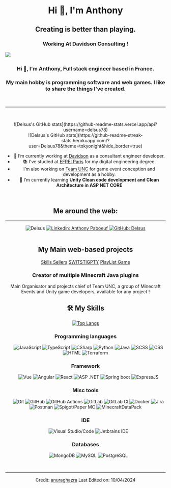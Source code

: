 <h1 align="center">Hi 👋, I'm Anthony</h1>
<h2 align="center">Creating is better than playing.</h2>
<h3 align="center">Working At Davidson Consulting !</h3>

<img src="https://user-images.githubusercontent.com/73097560/115834477-dbab4500-a447-11eb-908a-139a6edaec5c.gif">
&emsp;
<h3 align="center">Hi 👋, I'm Anthony, Full stack engineer based in France.</h3>
<h3 align="center">My main hobby is programming software and web games. I like to share the things I've created.</h3>
&emsp;

-------------------
&emsp;

<div align="center">![Delsus's GitHub stats](https://github-readme-stats.vercel.app/api?username=delsus78)<div/>
<div align="center">![Delsus's GitHub stats](https://github-readme-streak-stats.herokuapp.com/?user=Delsus78&theme=tokyonight&hide_border=true)<div/>

- 🔭 I’m currently working at [Davidson](https://www.davidson.fr/) as a consultant engineer developer.
- 📚 I've studied at [EFREI Paris](https://www.efrei.fr/) for my digital engineering degree.
- I’m also working on [Team UNC](https://github.com/UNCTeam) for game event conception and development as a hobby.
- 🌱 I’m currently learning **Unity Clean code development and Clean Architecture in ASP NET CORE**

&emsp;

## Me around the web:
-------------------
<div align="center"> 
    <img src="https://komarev.com/ghpvc/?username=Delsus78&label=Profile%20views&color=0e75b6&style=for-the-badge" alt="Delsus" /> 
    <a href="https://www.linkedin.com/in/anthony-paboeuf-041b25209/" align="center">
        <img src="https://img.shields.io/badge/-AnthonyPaboeuf-blue?style=for-the-badge&logo=Linkedin&logoColor=white" alt="Linkedin: Anthony Paboeuf" />
    </a>
    <a href="https://github.com/Delsus78" align="center">
        <img src="https://img.shields.io/github/followers/Delsus78?label=follow&logo=GitHub&style=for-the-badge" alt="GitHub: Delsus" />
    </a>
</div>
&emsp;

## My Main web-based projects
[Skills Sellers](https://skills-sellers.fr)
[SWITSTIGPTY](https://swistigpty.team-unc.fr)
[PlayList Game](https://playlistgame.team-unc.fr)

### Creator of multiple Minecraft Java plugins
Main Organisator and projects chief of Team UNC, a group of Minecraft Events and Unity game developers, available for any project !

## 🛠️ My Skills
<a href="https://github.com/delsus78">
    <img src="https://github-readme-stats.vercel.app/api/top-langs/?username=delsus78" alt="Top Langs"/>
</a>

### Programming languages
&emsp;
![JavaScript](https://img.shields.io/badge/-JavaScript-000?style=for-the-badge&logo=JavaScript)
![TypeScript](https://img.shields.io/badge/-TypeScript-000?style=for-the-badge&logo=TypeScript&logoColor=007ACC)
![CSharp](https://img.shields.io/badge/-CSharp-000?style=for-the-badge&logo=CSharp)
![Python](https://img.shields.io/badge/-Python-000?style=for-the-badge&logo=Python)
![Java](https://img.shields.io/badge/-Java-000?style=for-the-badge&logo=Java)
![SCSS](https://img.shields.io/badge/-SCSS-000?style=for-the-badge&logo=Sass)
![CSS](https://img.shields.io/badge/-CSS-000?style=for-the-badge&logo=CSS3)
![HTML](https://img.shields.io/badge/-HTML-000?style=for-the-badge&logo=HTML5)
![Terraform](https://img.shields.io/badge/-TERRAFORM-000?style=for-the-badge&logo=Terraform)

### Framework
&emsp;
![Vue](https://img.shields.io/badge/-Vue-000?style=for-the-badge&logo=vuedotjs)
![Angular](https://img.shields.io/badge/-Angular-000?style=for-the-badge&logo=angular)
![React](https://img.shields.io/badge/-React-000?style=for-the-badge&logo=react)
![ASP .NET](https://img.shields.io/badge/-ASPNETCORE-000?style=for-the-badge&logo=dotnet)
![Spring boot](https://img.shields.io/badge/-Spring_boot-000?style=for-the-badge&logo=spring)
![ExpressJS](https://img.shields.io/badge/-ExpressJS-000?style=for-the-badge&logo=Express)

### Misc tools
&emsp;
![Git](https://img.shields.io/badge/-Git-000?style=for-the-badge&logo=Git)
![GitHub](https://img.shields.io/badge/-GitHub-000?style=for-the-badge&logo=GitHub)
![GitHub Actions](https://img.shields.io/badge/-GitHubAction-000?style=for-the-badge&logo=Github)
![GitLab](https://img.shields.io/badge/-GitLab-000?style=for-the-badge&logo=GitLab)
![GitLab CI](https://img.shields.io/badge/gitlab%20ci-000?style=for-the-badge&logo=GitLab)
![Docker](https://img.shields.io/badge/-Docker-000?style=for-the-badge&logo=Docker)
![Jira](https://img.shields.io/badge/-Jira-000?style=for-the-badge&logo=Jira)
![Postman](https://img.shields.io/badge/-Postman-000?style=for-the-badge&logo=Postman)
![Spigot/Paper MC](https://img.shields.io/badge/-Spigot/PaperMC-000?style=for-the-badge&logo=chainlink&logoColor=green)
![MinecraftDataPack](https://img.shields.io/badge/-datapack_MC-000?style=for-the-badge&logo=chainlink&logoColor=green)

### IDE
&emsp;
![Visual Studio/Code](https://img.shields.io/badge/-VisualStudio-000?style=for-the-badge&logo=Visual-Studio)
![Jetbrains IDE](https://img.shields.io/badge/-Jetbrains%20-000?style=for-the-badge&logo=Intellij-IDEA)

### Databases
&emsp;
![MongoDB](https://img.shields.io/badge/-MongoDB-000?style=for-the-badge&logo=MongoDB)
![MySQL](https://img.shields.io/badge/-MySQL-000?style=for-the-badge&logo=MySQL)
![PostgreSQL](https://img.shields.io/badge/-PostgreSQL-000?style=for-the-badge&logo=PostgreSQL)

&emsp;

------
Credit: [anuraghazra](https://github.com/anuraghazra)
Last Edited on: 10/04/2024
